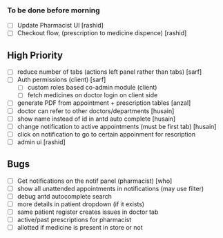 ### To be done before morning

- [ ] Update Pharmacist UI [rashid]
- [ ] Checkout flow, (prescription to medicine dispence) [rashid]

## High Priority

- [ ] reduce number of tabs (actions left panel rather than tabs) [sarf]
- [ ] Auth permissions (client) [sarf]
  - [ ] custom roles based co-admin module (client)
  - [ ] fetch medicines on doctor login on client side
- [ ] generate PDF from appointment + prescription tables [anzal]
- [ ] doctor can refer to other doctors/departments [husain]
- [ ] show name instead of id in antd auto complete [husain]
- [ ] change notification to active appointments (must be first tab) [husain]
- [ ] click on notification to go to certain appoinment for rescription
- [ ] admin ui [rashid]

## Bugs

- [ ] Get notifications on the notif panel (pharmacist) [who]
- [ ] show all unattended appointments in notifications (may use filter)
- [ ] debug antd autocomplete search
- [ ] more details in patient dropdown (if it exists)
- [ ] same patient register creates issues in doctor tab
- [ ] active/past prescriptions for pharmacist
- [ ] allotted if medicine is present in store or not
